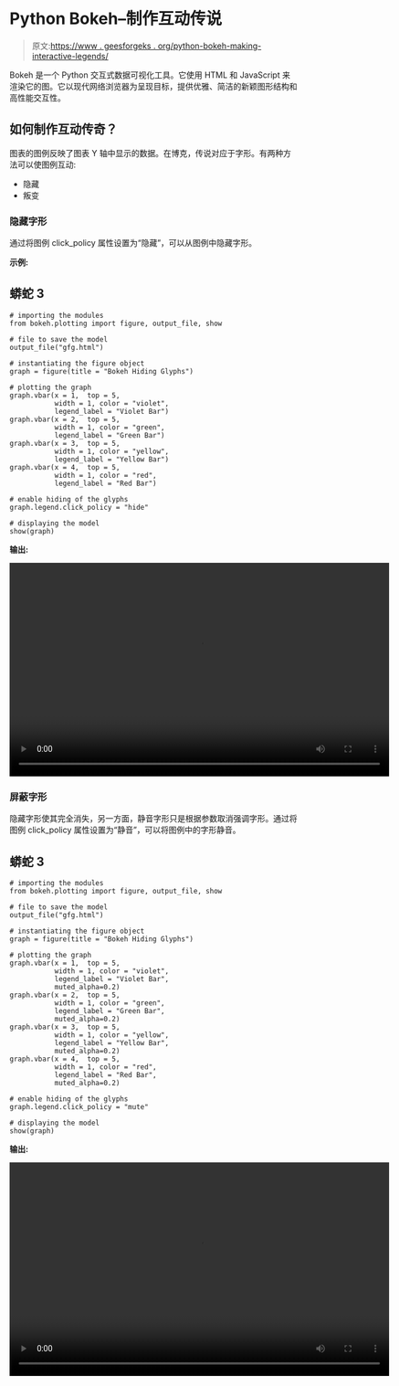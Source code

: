# Python Bokeh–制作互动传说

> 原文:[https://www . geesforgeks . org/python-bokeh-making-interactive-legends/](https://www.geeksforgeeks.org/python-bokeh-making-interactive-legends/)

Bokeh 是一个 Python 交互式数据可视化工具。它使用 HTML 和 JavaScript 来渲染它的图。它以现代网络浏览器为呈现目标，提供优雅、简洁的新颖图形结构和高性能交互性。

## 如何制作互动传奇？

图表的图例反映了图表 Y 轴中显示的数据。在博克，传说对应于字形。有两种方法可以使图例互动:

*   隐藏
*   叛变

### 隐藏字形

通过将图例 click_policy 属性设置为“隐藏”，可以从图例中隐藏字形。

**示例:**

## 蟒蛇 3

```
# importing the modules 
from bokeh.plotting import figure, output_file, show 

# file to save the model 
output_file("gfg.html") 

# instantiating the figure object 
graph = figure(title = "Bokeh Hiding Glyphs") 

# plotting the graph
graph.vbar(x = 1,  top = 5,
           width = 1, color = "violet",
           legend_label = "Violet Bar")
graph.vbar(x = 2,  top = 5,
           width = 1, color = "green",
           legend_label = "Green Bar")
graph.vbar(x = 3,  top = 5,
           width = 1, color = "yellow",
           legend_label = "Yellow Bar")
graph.vbar(x = 4,  top = 5,
           width = 1, color = "red",
           legend_label = "Red Bar")

# enable hiding of the glyphs
graph.legend.click_policy = "hide"

# displaying the model 
show(graph) 
```

**输出:**

<video class="wp-video-shortcode" id="video-453468-1" width="665" height="374" preload="metadata" controls=""><source type="video/webm" src="https://media.geeksforgeeks.org/wp-content/cdn-uploads/20200716161208/python-bokeh-interactive-legend.webm?_=1">[https://media.geeksforgeeks.org/wp-content/cdn-uploads/20200716161208/python-bokeh-interactive-legend.webm](https://media.geeksforgeeks.org/wp-content/cdn-uploads/20200716161208/python-bokeh-interactive-legend.webm)</video>

### 屏蔽字形

隐藏字形使其完全消失，另一方面，静音字形只是根据参数取消强调字形。通过将图例 click_policy 属性设置为“静音”，可以将图例中的字形静音。

## 蟒蛇 3

```
# importing the modules 
from bokeh.plotting import figure, output_file, show 

# file to save the model 
output_file("gfg.html") 

# instantiating the figure object 
graph = figure(title = "Bokeh Hiding Glyphs") 

# plotting the graph
graph.vbar(x = 1,  top = 5,
           width = 1, color = "violet",
           legend_label = "Violet Bar",
           muted_alpha=0.2)
graph.vbar(x = 2,  top = 5,
           width = 1, color = "green",
           legend_label = "Green Bar",
           muted_alpha=0.2)
graph.vbar(x = 3,  top = 5,
           width = 1, color = "yellow",
           legend_label = "Yellow Bar",
           muted_alpha=0.2)
graph.vbar(x = 4,  top = 5,
           width = 1, color = "red",
           legend_label = "Red Bar",
           muted_alpha=0.2)

# enable hiding of the glyphs
graph.legend.click_policy = "mute"

# displaying the model 
show(graph) 
```

**输出:**

<video class="wp-video-shortcode" id="video-453468-2" width="665" height="374" preload="metadata" controls=""><source type="video/webm" src="https://media.geeksforgeeks.org/wp-content/cdn-uploads/20200716161409/python-interactive-legend-bokeh.webm?_=2">[https://media.geeksforgeeks.org/wp-content/cdn-uploads/20200716161409/python-interactive-legend-bokeh.webm](https://media.geeksforgeeks.org/wp-content/cdn-uploads/20200716161409/python-interactive-legend-bokeh.webm)</video>